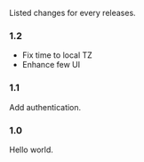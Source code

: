Listed changes for every releases.

### 1.2

- Fix time to local TZ
- Enhance few UI

### 1.1

Add authentication.

### 1.0

Hello world.